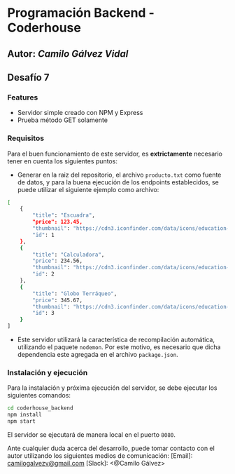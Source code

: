 # Programación Backend - Coderhouse
## Autor: _Camilo Gálvez Vidal_

## Desafío 7


### Features
- Servidor simple creado con NPM y Express
- Prueba método GET solamente

### Requisitos
Para el buen funcionamiento de este servidor, es **extrictamente** necesario tener en cuenta los siguientes puntos:
- Generar en la raiz del repositorio, el archivo `producto.txt` como fuente de datos, y para la buena ejecución de los endpoints establecidos, se puede utilizar el siguiente ejemplo como archivo: 
```sh
[
	{
		"title": "Escuadra",
		"price": 123.45,
		"thumbnail": "https://cdn3.iconfinder.com/data/icons/education-209/64/ruler-triangle-stationary-school-256.png",
		"id": 1
	},
	{
		"title": "Calculadora",
		"price": 234.56,
		"thumbnail": "https://cdn3.iconfinder.com/data/icons/education-209/64/calculator-math-tool-school-256.png",
		"id": 2
	},
	{
		"title": "Globo Terráqueo",
		"price": 345.67,
		"thumbnail": "https://cdn3.iconfinder.com/data/icons/education-209/64/globe-earth-geograhy-planet-school-256.png",
		"id": 3
	}
]
```
- Este servidor utilizará la característica de recompilación automática, utilizando el paquete `nodemon`. Por este motivo, es necesario que dicha dependencia este agregada en el archivo `package.json`.

### Instalación y ejecución
Para la instalación y próxima ejecución del servidor, se debe ejecutar los siguientes comandos:
```sh
cd coderhouse_backend
npm install
npm start
```

El servidor se ejecutará de manera local en el puerto `8080`.

Ante cualquier duda acerca del desarrollo, puede tomar contacto con el autor utilizando los siguientes medios de comunicación:
[Email]: <camilogalvezv@gmail.com>
[Slack]: <@Camilo Gálvez>

